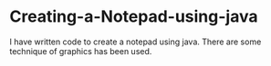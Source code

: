 # Creating-a-Notepad-using-java
 I have written code to create a notepad using java. There are some technique of graphics has been used.
